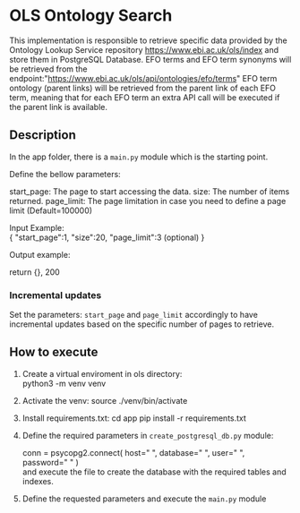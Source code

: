 # OLS Ontology Search #

This implementation is responsible to retrieve specific data provided by the Ontology Lookup Service repository https://www.ebi.ac.uk/ols/index
and store them in PostgreSQL Database.
EFO terms and EFO term synonyms will be retrieved from the endpoint:"https://www.ebi.ac.uk/ols/api/ontologies/efo/terms"
EFO term ontology (parent links) will be retrieved from the parent link of each EFO term, meaning that for each EFO term an extra API call 
will be executed if the parent link is available.

## Description ##
In the app folder, there is a `main.py` module which is the starting point.

Define the bellow parameters:

start_page: The page to start accessing the data.
size: The number of items returned.
page_limit: The page limitation in case you need to define a page limit (Default=100000)

Input Example:    
    {
        "start_page":1,
        "size":20,
        "page_limit":3 (optional)
    }


Output example:
    
   return {}, 200   

### Incremental updates ###
Set the parameters: `start_page` and `page_limit` accordingly to have incremental updates based on the specific number of pages to retrieve.


## How to execute ##
1. Create a virtual enviroment in ols directory:   
    python3 -m venv venv

2. Activate the venv:
    source ./venv/bin/activate

3. Install requirements.txt:
    cd app
    pip install -r requirements.txt

4. Define the required parameters in `create_postgresql_db.py` module:
    
    conn = psycopg2.connect(
        host=" ",
        database=" ",
        user=" ",
        password=" "
    )    
and execute the file to create the database with the required tables and indexes.

5. Define the requested parameters and execute the `main.py` module


